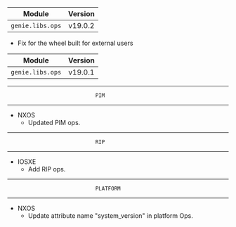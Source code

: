 | Module                  | Version       |
| ------------------------|:-------------:|
| ``genie.libs.ops``      |     v19.0.2   |


* Fix for the wheel built for external users


| Module                  | Version       |
| ------------------------|:-------------:|
| ``genie.libs.ops``      |     v19.0.1   |


--------------------------------------------------------------------------------
                                PIM
--------------------------------------------------------------------------------
* NXOS
    * Updated PIM ops.

--------------------------------------------------------------------------------
                                RIP
--------------------------------------------------------------------------------
* IOSXE
    * Add RIP ops.

--------------------------------------------------------------------------------
                                PLATFORM
--------------------------------------------------------------------------------

* NXOS
    * Update attribute name "system_version" in platform Ops.